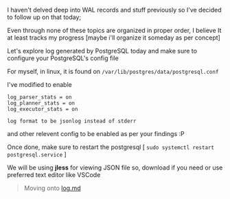 I haven't delved deep into WAL records and stuff previously so I've decided to follow up on that today;

Even through none of these topics are organized in proper order, I believe It at least tracks my progress [maybe i'll organize it someday as per concept]

Let's explore log generated by PostgreSQL today and make sure to configure your PostgreSQL's config file

For myself, in linux, it is found on `/var/lib/postgres/data/postgresql.conf` 

I've modified to enable 

```
log_parser_stats = on
log_planner_stats = on
log_executor_stats = on
```

	log format to be jsonlog instead of stderr 

and other relevent config to be enabled as per your findings :P 

Once done, make sure to restart the postgresql [ `sudo systemctl restart postgresql.service` ]

We will be using **jless** for viewing JSON file so, download if you need or use preferred text editor like VSCode 

> Moving onto [log.md](./log.md)


